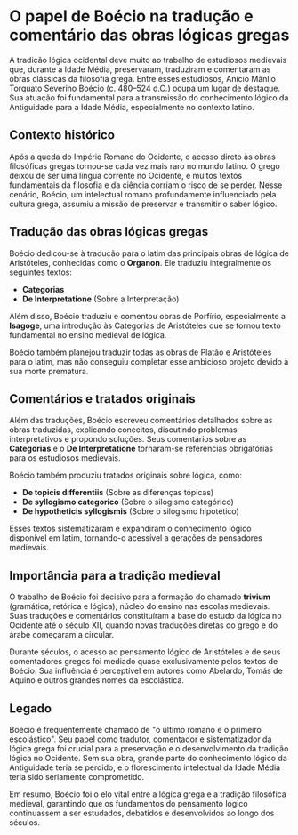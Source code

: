 # O papel de Boécio na tradução e comentário das obras lógicas gregas

A tradição lógica ocidental deve muito ao trabalho de estudiosos medievais que, durante a Idade Média, preservaram, traduziram e comentaram as obras clássicas da filosofia grega. Entre esses estudiosos, Anício Mânlio Torquato Severino Boécio (c. 480–524 d.C.) ocupa um lugar de destaque. Sua atuação foi fundamental para a transmissão do conhecimento lógico da Antiguidade para a Idade Média, especialmente no contexto latino.

## Contexto histórico

Após a queda do Império Romano do Ocidente, o acesso direto às obras filosóficas gregas tornou-se cada vez mais raro no mundo latino. O grego deixou de ser uma língua corrente no Ocidente, e muitos textos fundamentais da filosofia e da ciência corriam o risco de se perder. Nesse cenário, Boécio, um intelectual romano profundamente influenciado pela cultura grega, assumiu a missão de preservar e transmitir o saber lógico.

## Tradução das obras lógicas gregas

Boécio dedicou-se à tradução para o latim das principais obras de lógica de Aristóteles, conhecidas como o **Organon**. Ele traduziu integralmente os seguintes textos:

- **Categorias**
- **De Interpretatione** (Sobre a Interpretação)

Além disso, Boécio traduziu e comentou obras de Porfírio, especialmente a **Isagoge**, uma introdução às Categorias de Aristóteles que se tornou texto fundamental no ensino medieval de lógica.

Boécio também planejou traduzir todas as obras de Platão e Aristóteles para o latim, mas não conseguiu completar esse ambicioso projeto devido à sua morte prematura.

## Comentários e tratados originais

Além das traduções, Boécio escreveu comentários detalhados sobre as obras traduzidas, explicando conceitos, discutindo problemas interpretativos e propondo soluções. Seus comentários sobre as **Categorias** e o **De Interpretatione** tornaram-se referências obrigatórias para os estudiosos medievais.

Boécio também produziu tratados originais sobre lógica, como:

- **De topicis differentiis** (Sobre as diferenças tópicas)
- **De syllogismo categorico** (Sobre o silogismo categórico)
- **De hypotheticis syllogismis** (Sobre o silogismo hipotético)

Esses textos sistematizaram e expandiram o conhecimento lógico disponível em latim, tornando-o acessível a gerações de pensadores medievais.

## Importância para a tradição medieval

O trabalho de Boécio foi decisivo para a formação do chamado **trivium** (gramática, retórica e lógica), núcleo do ensino nas escolas medievais. Suas traduções e comentários constituíram a base do estudo da lógica no Ocidente até o século XII, quando novas traduções diretas do grego e do árabe começaram a circular.

Durante séculos, o acesso ao pensamento lógico de Aristóteles e de seus comentadores gregos foi mediado quase exclusivamente pelos textos de Boécio. Sua influência é perceptível em autores como Abelardo, Tomás de Aquino e outros grandes nomes da escolástica.

## Legado

Boécio é frequentemente chamado de "o último romano e o primeiro escolástico". Seu papel como tradutor, comentador e sistematizador da lógica grega foi crucial para a preservação e o desenvolvimento da tradição lógica no Ocidente. Sem sua obra, grande parte do conhecimento lógico da Antiguidade teria se perdido, e o florescimento intelectual da Idade Média teria sido seriamente comprometido.

Em resumo, Boécio foi o elo vital entre a lógica grega e a tradição filosófica medieval, garantindo que os fundamentos do pensamento lógico continuassem a ser estudados, debatidos e desenvolvidos ao longo dos séculos.